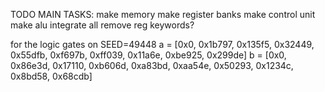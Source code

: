 TODO MAIN TASKS:
make memory
make register banks
make control unit
make alu
integrate all
remove reg keywords?

for the logic gates on SEED=49448
a = [0x0, 0x1b797, 0x135f5, 0x32449, 0x55dfb, 0xf697b, 0xff039, 0x11a6e, 0xbe925, 0x299de]
b = [0x0, 0x86e3d, 0x17110, 0xb606d, 0xa83bd, 0xaa54e, 0x50293, 0x1234c, 0x8bd58, 0x68cdb]
